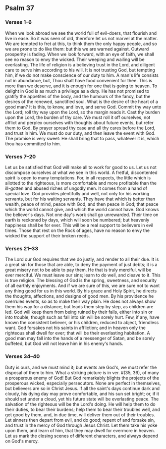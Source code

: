 ## Psalm 37

### Verses 1–6

When we look abroad we see the world full of evil-doers, that flourish and live in ease. So it was seen of old, therefore let us not marvel at the matter. We are tempted to fret at this, to think them the only happy people, and so we are prone to do like them: but this we are warned against. Outward prosperity is fading. When we look forward, with an eye of faith, we shall see no reason to envy the wicked. Their weeping and wailing will be everlasting. The life of religion is a believing trust in the Lord, and diligent care to serve him according to his will. It is not trusting God, but tempting him, if we do not make conscience of our duty to him. A man's life consists not in abundance, but, Thou shalt have food convenient for thee. This is more than we deserve, and it is enough for one that is going to heaven. To delight in God is as much a privilege as a duty. He has not promised to gratify the appetites of the body, and the humours of the fancy, but the desires of the renewed, sanctified soul. What is the desire of the heart of a good man? It is this, to know, and love, and serve God. Commit thy way unto the Lord; roll thy way upon the Lord, so the margin reads it. Cast thy burden upon the Lord, the burden of thy care. We must roll it off ourselves, not afflict and perplex ourselves with thoughts about future events, but refer them to God. By prayer spread thy case and all thy cares before the Lord, and trust in him. We must do our duty, and then leave the event with God. The promise is very sweet: He shall bring that to pass, whatever it is, which thou has committed to him.

### Verses 7–20

Let us be satisfied that God will make all to work for good to us. Let us not discompose ourselves at what we see in this world. A fretful, discontented spirit is open to many temptations. For, in all respects, the little which is allotted to the righteous, is more comfortable and more profitable than the ill-gotten and abused riches of ungodly men. It comes from a hand of special love. God provides plentifully and well, not only for his working servants, but for his waiting servants. They have that which is better than wealth, peace of mind, peace with God, and then peace in God; that peace which the world cannot give, and which the world cannot have. God knows the believer's days. Not one day's work shall go unrewarded. Their time on earth is reckoned by days, which will soon be numbered; but heavenly happiness shall be for ever. This will be a real support to believers in evil times. Those that rest on the Rock of ages, have no reason to envy the wicked the support of their broken reeds.

### Verses 21–33

The Lord our God requires that we do justly, and render to all their due. It is a great sin for those that are able, to deny the payment of just debts; it is a great misery not to be able to pay them. He that is truly merciful, will be ever merciful. We must leave our sins; learn to do well, and cleave to it. This is true religion. The blessing of God is the spring, sweetness, and security of all earthly enjoyments. And if we are sure of this, we are sure not to want any thing good for us in this world. By his grace and Holy Spirit, he directs the thoughts, affections, and designs of good men. By his providence he overrules events, so as to make their way plain. He does not always show them his way for a distance, but leads them step by step, as children are led. God will keep them from being ruined by their falls, either into sin or into trouble, though such as fall into sin will be sorely hurt. Few, if any, have known the consistent believer, or his children, reduced to abject, friendless want. God forsakes not his saints in affliction; and in heaven only the righteous shall dwell for ever; that will be their everlasting habitation. A good man may fall into the hands of a messenger of Satan, and be sorely buffeted, but God will not leave him in his enemy's hands.

### Verses 34–40

Duty is ours, and we must mind it; but events are God's, we must refer the disposal of them to him. What a striking picture is in ver. #(35, 36), of many a prosperous enemy of God! But God remarkably blights the projects of the prosperous wicked, especially persecutors. None are perfect in themselves, but believers are so in Christ Jesus. If all the saint's days continue dark and cloudy, his dying day may prove comfortable, and his sun set bright; or, if it should set under a cloud, yet his future state will be everlasting peace. The salvation of the righteous will be the Lord's doing. He will help them to do their duties, to bear their burdens; help them to bear their troubles well, and get good by them, and, in due time, will deliver them out of their troubles. Let sinners then depart from evil, and do good; repent of and forsake sin, and trust in the mercy of God through Jesus Christ. Let them take his yoke upon them, and learn of him, that they may dwell for evermore in heaven. Let us mark the closing scenes of different characters, and always depend on God's mercy.

